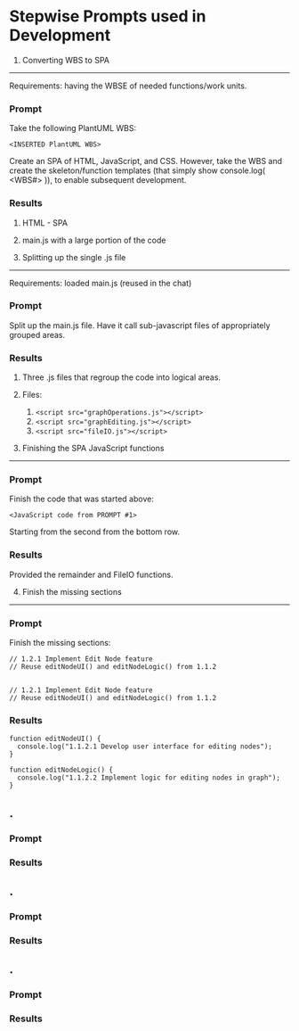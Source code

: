 Stepwise Prompts used in Development
====================================

1. Converting WBS to SPA
------------------------

Requirements: having the WBSE of needed functions/work units.

### Prompt

Take the following PlantUML WBS:

```
<INSERTED PlantUML WBS>
```

Create an SPA of HTML, JavaScript, and CSS. However, take the WBS and create the skeleton/function templates (that simply show console.log( <WBS#> )), to enable subsequent development.

### Results
1. HTML - SPA
2. main.js with a large portion of the code

2. Splitting up the single .js file 
-----------------------------------

Requirements: loaded main.js (reused in the chat)

### Prompt

Split up the main.js file. Have it call sub-javascript files of appropriately grouped areas.

### Results
1. Three .js files that regroup the code into logical areas.
2. Files:
   1. `<script src="graphOperations.js"></script>`
   2. `<script src="graphEditing.js"></script>`
   3. `<script src="fileIO.js"></script>`




3. Finishing the SPA JavaScript functions 
------------------------

### Prompt
Finish the code that was started above:
```
<JavaScript code from PROMPT #1>
```

Starting from the second from the bottom row.

### Results
Provided the remainder and FileIO functions.


4. Finish the missing sections 
------------------------------

### Prompt

Finish the missing sections:
```
// 1.2.1 Implement Edit Node feature
// Reuse editNodeUI() and editNodeLogic() from 1.1.2


// 1.2.1 Implement Edit Node feature
// Reuse editNodeUI() and editNodeLogic() from 1.1.2
```

### Results

```
function editNodeUI() {
  console.log("1.1.2.1 Develop user interface for editing nodes");
}

function editNodeLogic() {
  console.log("1.1.2.2 Implement logic for editing nodes in graph");
}
```

. 
------------------------

### Prompt

### Results



. 
------------------------

### Prompt

### Results



. 
------------------------

### Prompt

### Results
